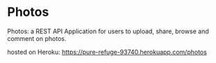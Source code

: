 # Photos
Photos: a REST API Application for users to upload, share, browse and comment on photos.

hosted on Heroku: https://pure-refuge-93740.herokuapp.com/photos
